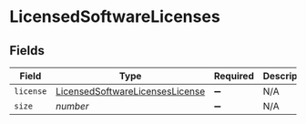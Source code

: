 # LicensedSoftwareLicenses


## Fields

| Field                                                                                     | Type                                                                                      | Required                                                                                  | Description                                                                               | Example                                                                                   |
| ----------------------------------------------------------------------------------------- | ----------------------------------------------------------------------------------------- | ----------------------------------------------------------------------------------------- | ----------------------------------------------------------------------------------------- | ----------------------------------------------------------------------------------------- |
| `license`                                                                                 | [LicensedSoftwareLicensesLicense](../../models/shared/licensedsoftwarelicenseslicense.md) | :heavy_minus_sign:                                                                        | N/A                                                                                       |                                                                                           |
| `size`                                                                                    | *number*                                                                                  | :heavy_minus_sign:                                                                        | N/A                                                                                       | 1                                                                                         |